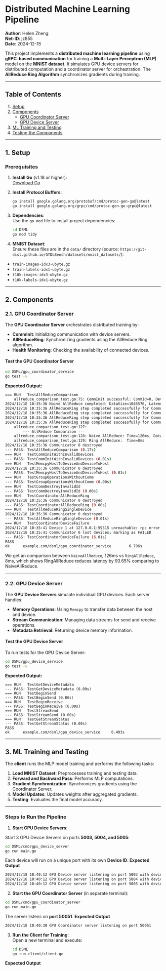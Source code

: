 # **Distributed Machine Learning Pipeline**

**Author**: Helen Zheng  
**Net-ID**: jz855  
**Date**: 2024-12-18  

This project implements a **distributed machine learning pipeline** using **gRPC-based communication** for training a **Multi-Layer Perceptron (MLP)** model on the **MNIST dataset**. It simulates GPU device servers for distributed computation and a coordinator server for orchestration. The **AllReduce Ring Algorithm** synchronizes gradients during training.

---

## **Table of Contents**

1. [Setup](#setup)  
2. [Components](#components)  
   - [GPU Coordinator Server](#gpu-coordinator-server)  
   - [GPU Device Server](#gpu-device-server)  
3. [ML Training and Testing](#ml-training-and-testing)  
4. [Testing the Components](#testing-the-components)  

---

## **1. Setup**

### Prerequisites

1. **Install Go** (v1.18 or higher):  
   [Download Go](https://golang.org/doc/install)

2. **Install Protocol Buffers**:  
   ```bash
   go install google.golang.org/protobuf/cmd/protoc-gen-go@latest
   go install google.golang.org/grpc/cmd/protoc-gen-go-grpc@latest
   ```

3. **Dependencies**:  
   Use the `go.mod` file to install project dependencies:  
   ```bash
   cd DSML
   go mod tidy
   ```

4. **MNIST Dataset**:  
Ensure these files are in the `data/` directory (source: `https://git-disl.github.io/GTDLBench/datasets/mnist_datasets/`):
- `train-images-idx3-ubyte.gz`  
- `train-labels-idx1-ubyte.gz`  
- `t10k-images-idx3-ubyte.gz`  
- `t10k-labels-idx1-ubyte.gz`  

---

## **2. Components**

### **2.1. GPU Coordinator Server**

The **GPU Coordinator Server** orchestrates distributed training by:  
- **CommInit**: Initializing communication with device servers.  
- **AllReduceRing**: Synchronizing gradients using the AllReduce Ring algorithm.  
- **Health Monitoring**: Checking the availability of connected devices.


#### **Test the GPU Coordinator Server**  

```bash
cd DSML/gpu_coordinator_service
go test -v
```
**Expected Output:**
```bash
=== RUN   TestAllReduceComparison
    allreduce_comparison_test.go:75: CommInit successful: CommId=0, Devices=3
2024/12/18 10:35:36 Naive AllReduce completed: DataSize=1048576, Latency=10ms, TotalTime=83ms, TotalDataTransferred=6291456 bytes
2024/12/18 10:35:36 AllReduceRing step completed successfully for Communicator 0
2024/12/18 10:35:36 AllReduceRing step completed successfully for Communicator 0
2024/12/18 10:35:36 AllReduceRing step completed successfully for Communicator 0
2024/12/18 10:35:36 AllReduceRing step completed successfully for Communicator 0
    allreduce_comparison_test.go:127: 
        --- AllReduce Comparison ---
    allreduce_comparison_test.go:128: Naive AllReduce: Time=126ms, DataTransferred=6291456 bytes
    allreduce_comparison_test.go:129: Ring AllReduce:  Time=8ms
2024/12/18 10:35:36 Communicator 0 destroyed
--- PASS: TestAllReduceComparison (0.17s)
=== RUN   TestCommInitWithInvalidDevices
--- PASS: TestCommInitWithInvalidDevices (0.01s)
=== RUN   TestMemcpyHostToDeviceAndDeviceToHost
2024/12/18 10:35:36 Communicator 0 destroyed
--- PASS: TestMemcpyHostToDeviceAndDeviceToHost (0.01s)
=== RUN   TestGroupOperationsWithoutComm
--- PASS: TestGroupOperationsWithoutComm (0.00s)
=== RUN   TestCommDestroyInvalidId
--- PASS: TestCommDestroyInvalidId (0.00s)
=== RUN   TestCoordinatorAllReduceRing
2024/12/18 10:35:36 Communicator 0 destroyed
--- PASS: TestCoordinatorAllReduceRing (0.00s)
=== RUN   TestAllReduceRingSingleDevice
2024/12/18 10:35:36 Communicator 0 destroyed
--- PASS: TestAllReduceRingSingleDevice (0.01s)
=== RUN   TestCoordinatorDeviceFailure
2024/12/18 10:35:41 Device 1 at 127.0.0.1:59515 unreachable: rpc error: code = Unavailable desc = connection error: desc = "transport: Error while dialing: dial tcp 127.0.0.1:59515: connect: connection refused"
2024/12/18 10:35:41 Communicator 0 lost devices; marking as FAILED
--- PASS: TestCoordinatorDeviceFailure (6.01s)
PASS
ok      example.com/dsml/gpu_coordinator_service        6.706s
```

We get an comparison between `NaiveAllReduce`, 126ms vs `RingAllReduce`, 8ms, which shows RingAllReduce reduces latency by 93.65% comparing to NaiveAllReduce.

---

### **2.2. GPU Device Server**

The **GPU Device Servers** simulate individual GPU devices. Each server handles:  
- **Memory Operations**: Using `Memcpy` to transfer data between the host and device.  
- **Stream Communication**: Managing data streams for send and receive operations.  
- **Metadata Retrieval**: Returning device memory information.

#### **Test the GPU Device Server**  
To run tests for the GPU Device Server:  
```bash
cd DSML/gpu_device_service
go test -v
```
**Expected Output:**
```base
=== RUN   TestGetDeviceMetadata
--- PASS: TestGetDeviceMetadata (0.00s)
=== RUN   TestBeginSend
--- PASS: TestBeginSend (0.00s)
=== RUN   TestBeginReceive
--- PASS: TestBeginReceive (0.00s)
=== RUN   TestStreamSend
--- PASS: TestStreamSend (0.00s)
=== RUN   TestGetStreamStatus
--- PASS: TestGetStreamStatus (0.00s)
PASS
ok      example.com/dsml/gpu_device_service     0.493s
```

---

## **3. ML Training and Testing**

The **client** runs the MLP model training and performs the following tasks:  
1. **Load MNIST Dataset**: Preprocesses training and testing data.  
2. **Forward and Backward Pass**: Performs MLP computations.  
3. **Gradient Synchronization**: Synchronizes gradients using the Coordinator Server.  
4. **Model Updates**: Updates weights after aggregated gradients.  
5. **Testing**: Evaluates the final model accuracy.

---

### **Steps to Run the Pipeline**

1. **Start GPU Device Servers**:  

Start 3 GPU Device Servers on ports **5003, 5004, and 5005**:  

```bash
cd DSML/cmd/gpu_device_server
go run main.go
```
Each device will run on a unique port with its own **Device ID**.
**Expected Output**
```bash
2024/12/18 10:40:12 GPU Device server listening on port 5003 with device ID 1
2024/12/18 10:40:12 GPU Device server listening on port 5004 with device ID 2
2024/12/18 10:40:12 GPU Device server listening on port 5005 with device ID 3
```

2. **Start the GPU Coordinator Server** (in separate terminal):  
   
```bash
cd DSML/cmd/gpu_coordinator_server
go run main.go
```
The server listens on **port 50051**.
**Expected Output**
```bash
2024/12/18 10:40:30 GPU Coordinator server listening on port 50051
```

3. **Run the Client for Training**:  
   Open a new terminal and execute:  
   ```bash
   cd DSML
   go run client/client.go
   ```

**Expected Output**
```bash

```



